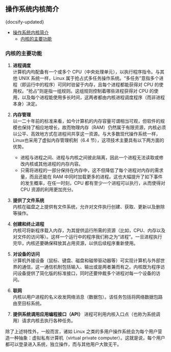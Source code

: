 ## 操作系统内核简介
{docsify-updated}

- [操作系统内核简介](#操作系统内核简介)
	- [内核的主要功能](#内核的主要功能)

### 内核的主要功能
1. **进程调度**  
   计算机内均配备有一个或多个 CPU（中央处理单元），以执行程序指令。与其他 UNIX 系统一样，Linux 属于抢占式多任务操作系统。“多任务”意指多个进程（即运行中的程序）可同时驻留于内存，且每个进程都能获得对 CPU 的使用权。“抢占”则是指一组规则。这组规则控制着哪些进程获得对 CPU 的使用，以及每个进程能使用多长时间，这两者都由内核进程调度程序（而非进程本身）决定。 

2. **内存管理**  
   以一二十年前的标准来看，如今计算机的内存容量可谓相当可观，但软件的规模也保持了相应地增长，故而物理内存（RAM）仍然属于有限资源，内核必须以公平、高效地方式在进程间共享这一资源。与大多数现代操作系统一样，Linux也采用了虚拟内存管理机制（6.4 节），这项技术主要具有以下两方面的优势。 
    - 进程与进程之间、进程与内核之间彼此隔离，因此一个进程无法读取或修改内核或其他进程的内存内容。 
    - 只需将进程的一部分保持在内存中，这不但降低了每个进程对内存的需求量，而且还能在 RAM 中同时加载更多的进程。这也大幅提升了如下事件的发生概率，在任一时刻，CPU 都有至少一个进程可以执行，从而使得对 CPU 资源的利用更加充分。 

3. **提供了文件系统**  
   内核在磁盘之上提供有文件系统，允许对文件执行创建、获取、更新以及删除等操作。

4. **创建和终止进程**  
   内核可将新程序载入内存，为其提供运行所需的资源（比如，CPU、内存以及对文件的访问等）。这样一个运行中的程序我们称之为“进程”。一旦进程执行完毕，内核还要确保释放其占用资源，以供后续程序重新使用。

5. **对设备的访问**  
   计算机外接设备（鼠标、键盘、磁盘和磁带驱动器等）可实现计算机与外部世界的通信，这一通信机制包括输入、输出或是两者兼而有之。内核既为程序访问设备提供了简化版的标准接口，同时还要仲裁多个进程对每一个设备的访问。

6. **联网**  
   内核以用户进程的名义收发网络消息（数据包）。该任务包括将网络数据包路由至目标系统。

7. **提供系统调用应用编程接口（API）**
   进程可利用内核入口点（也称为系统调用）请求内核去执行各种任务。

除了上述特性外，一般而言，诸如 Linux 之类的多用户操作系统会为每个用户营造一种抽象：虚拟私有计算机（virtual private computer）。这就是说，每个用户都可以登录进入系统，独立操作，而与其他用户大致无干。